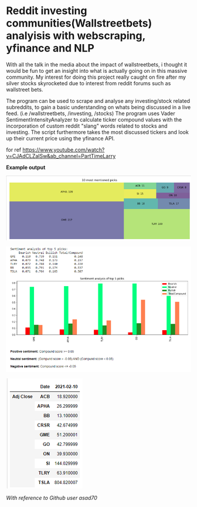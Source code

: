 # Reddit investing communities(Wallstreetbets) analyisis with webscraping, yfinance and NLP
With all the talk in the media about the impact of wallstreetbets, i thought it would be fun to get an insight into what is actually going on in this massive community.
My interest for doing this project really caught on fire after my silver stocks skyrocketed due to interest from reddit forums such as wallstreet bets.

The program can be used to scrape and analyse any investing/stock related subreddits, to gain a basic understanding on whats being discussed in a live feed. (i.e /wallstreetbets, /investing, /stocks)
The program uses Vader SentimentIntensityAnalyzer to calculate ticker compound values with the incorporation of custom reddit "slang" words related to stocks and investing.
The script furthermore takes the most discussed tickers and look up their current price using the yfinance API.

for ref https://www.youtube.com/watch?v=CJAdCLZaISw&ab_channel=PartTimeLarry

**Example output**

![](reddit_treemap.png)

![](Reddit_sentiment.png)

![](ticker_prices.png)


*With reference to Github user asad70*
